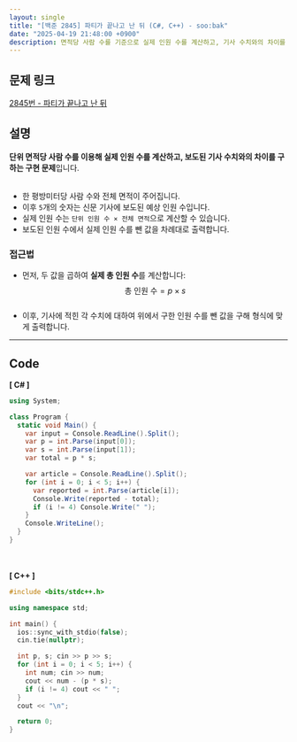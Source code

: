 ```yaml
---
layout: single
title: "[백준 2845] 파티가 끝나고 난 뒤 (C#, C++) - soo:bak"
date: "2025-04-19 21:48:00 +0900"
description: 면적당 사람 수를 기준으로 실제 인원 수를 계산하고, 기사 수치와의 차이를 구하는 백준 2845번 파티가 끝나고 난 뒤 문제의 C# 및 C++ 풀이 및 해설
---
```


## 문제 링크
[2845번 - 파티가 끝나고 난 뒤](https://www.acmicpc.net/problem/2845)

## 설명
**단위 면적당 사람 수를 이용해 실제 인원 수를 계산하고, 보도된 기사 수치와의 차이를 구하는 구현 문제**입니다.<br>
<br>

- 한 평방미터당 사람 수와 전체 면적이 주어집니다.<br>
- 이후 `5`개의 숫자는 신문 기사에 보도된 예상 인원 수입니다.<br>
- 실제 인원 수는 `단위 인원 수 × 전체 면적`으로 계산할 수 있습니다.<br>
- 보도된 인원 수에서 실제 인원 수를 뺀 값을 차례대로 출력합니다.<br>

### 접근법
- 먼저, 두 값을 곱하여 **실제 총 인원 수**를 계산합니다:
  $$\text{총 인원 수} = p \times s$$<br>
- 이후, 기사에 적힌 각 수치에 대하여 위에서 구한 인원 수를 뺀 값을 구해 형식에 맞게 출력합니다.<br>

---

## Code
<b>[ C# ] </b>
<br>

```csharp
using System;

class Program {
  static void Main() {
    var input = Console.ReadLine().Split();
    var p = int.Parse(input[0]);
    var s = int.Parse(input[1]);
    var total = p * s;

    var article = Console.ReadLine().Split();
    for (int i = 0; i < 5; i++) {
      var reported = int.Parse(article[i]);
      Console.Write(reported - total);
      if (i != 4) Console.Write(" ");
    }
    Console.WriteLine();
  }
}
```

<br><br>
<b>[ C++ ] </b>
<br>

```cpp
#include <bits/stdc++.h>

using namespace std;

int main() {
  ios::sync_with_stdio(false);
  cin.tie(nullptr);

  int p, s; cin >> p >> s;
  for (int i = 0; i < 5; i++) {
    int num; cin >> num;
    cout << num - (p * s);
    if (i != 4) cout << " ";
  }
  cout << "\n";

  return 0;
}
```
